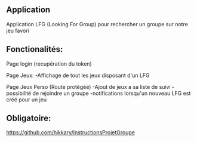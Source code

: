 ## Application

Application LFG (Looking For Group) pour rechercher un groupe sur notre jeu favori

## Fonctionalités:

Page login (recupération du token)

Page Jeux:
-Affichage de tout les jeux disposant d'un LFG

Page Jeux Perso (Route protégée)
-Ajout de jeux a sa liste de suivi
-possibilité de rejoindre un groupe
-notifications lorsqu'un nouveau LFG est créé pour un jeu


## Obligatoire:
https://github.com/hikkary/InstructionsProjetGroupe

